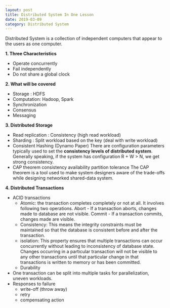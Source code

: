 ```yaml
---
layout: post
title: Distributed System In One Lesson
date: 2019-03-09
category: Distributed System
---
```


Distributed System is a collection of independent computers that appear to the users as one computer.

**1. Three Characteristics**
* Operate concurrently
* Fail independently
* Do not share a global clock

**2. What will be covered**
* Storage : HDFS
* Computation: Hadoop, Spark
* Synchronization
* Consensus
* Messaging

**3. Distributed Storage**
* Read replication : Consistency (high read workload)
* Sharding : Split workload based on the key (deal with write workload)
* Consistent Hashing (Dynamo Paper)
    There are configuration parameters typically used to set the **consistency levels of distributed system**. Generally speaking, if the system has configuration R + W > N, we get strong consistency. 
* CAP theorem
    consistency 
    availability
    partition tolerance
    The CAP theorem is a tool used to make system designers aware of the trade-offs while designing networked shared-data system.
    
**4. Distributed Transactions**
* ACID transactions
    + Atomic: the transaction completes completely or not at all. It involves following two operations.
    Abort - If a transaction aborts, changes made to database are not visible.
    Commit - If a transaction commits, changes made are visible.
    + Consistency: This means the integrity constraints must be maintained so that the database is consistent before and after the transaction.
    + isolation: This property ensures that multiple transactions can occur concurrently without leading to inconsistency of database state. Changes occurring in a particular transaction will not be visible to any other transactions until that particular change in that transactions is written to memory or has been committed.
    + Durability
* One transaction can be split into multiple tasks for parallelization, uneven workloads. 
* Responses to failure
    + write-off (throw away)
    + retry 
    + compensating action